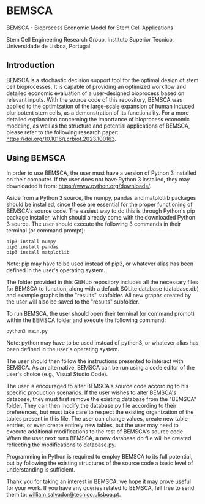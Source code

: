 # BEMSCA
BEMSCA - Bioprocess Economic Model for Stem Cell Applications

Stem Cell Engineering Research Group, Instituto Superior Tecnico, Universidade de Lisboa, Portugal

## Introduction
BEMSCA is a stochastic decision support tool for the optimal design of stem cell bioprocesses. It is capable of providing an optimized workflow and detailed economic evaluation of a user-designed bioprocess based on relevant inputs. With the source code of this repository, BEMSCA was applied to the optimization of the large-scale expansion of human induced pluripotent stem cells, as a demonstration of its functionality. For a more detailed explanation concerning the importance of bioprocess economic modeling, as well as the structure and potential applications of BEMSCA, please refer to the following research paper: https://doi.org/10.1016/j.crbiot.2023.100163.

## Using BEMSCA
In order to use BEMSCA, the user must have a version of Python 3 installed on their computer. If the user does not have Python 3 installed, they may downloaded it from: https://www.python.org/downloads/.

Aside from a Python 3 source, the numpy, pandas and matplotlib packages should be installed, since these are essential for the proper functioning of BEMSCA's source code. The easiest way to do this is through Python's pip package installer, which should already come with the downloaded Python 3 source. The user should execute the following 3 commands in their terminal (or command prompt):

```
pip3 install numpy
pip3 install pandas
pip3 install matplotlib
```

Note: pip may have to be used instead of pip3, or whatever alias has been defined in the user's operating system.

The folder provided in this GitHub repository includes all the necessary files for BEMSCA to function, along with a default SQLite database (database.db) and example graphs in the "results" subfolder. All new graphs created by the user will also be saved to the "results" subfolder.

To run BEMSCA, the user should open their terminal (or command prompt) within the BEMSCA folder and execute the following command:

```
python3 main.py
```

Note: python may have to be used instead of python3, or whatever alias has been defined in the user's operating system.

The user should then follow the instructions presented to interact with BEMSCA. As an alternative, BEMSCA can be run using a code editor of the user's choice (e.g., Visual Studio Code).

The user is encouraged to alter BEMSCA's source code according to his specific production scenarios. If the user wishes to alter BEMSCA's database, they must first remove the existing database from the "BEMSCA" folder. They can then modify the database.py file according to their preferences, but must take care to respect the existing organization of the tables present in this file. The user can change values, create new table entries, or even create entirely new tables, but the user may need to execute additional modifications to the rest of BEMSCA's source code. When the user next runs BEMSCA, a new database.db file will be created reflecting the modifications to database.py.

Programming in Python is required to employ BEMSCA to its full potential, but by following the existing structures of the source code a basic level of understanding is sufficient.

Thank you for taking an interest in BEMSCA, we hope it may prove useful for your work. If you have any queries related to BEMSCA, fell free to send them to: william.salvador@tecnico.ulisboa.pt.
